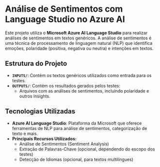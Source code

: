 # Análise de Sentimentos com Language Studio no Azure AI

Este projeto utiliza o **Microsoft Azure AI Language Studio** para realizar análises de sentimentos em textos genéricos. A análise de sentimentos é uma técnica de processamento de linguagem natural (NLP) que identifica emoções, polaridade (positiva, negativa ou neutra) e intenções em textos.

## Estrutura do Projeto

- **`INPUTS/`**: Contém os textos genéricos utilizados como entrada para os testes.
- **`OUTPUTS/`**: Contém os resultados gerados pelos testes:
  - Arquivos com as análises de sentimentos, incluindo polaridade e outros insights.

## Tecnologias Utilizadas

- **Azure AI Language Studio**: Plataforma da Microsoft que oferece ferramentas de NLP para análise de sentimentos, categorização de texto e mais.
- **Principais Recursos Utilizados:**
  - Análise de Sentimentos (Sentiment Analysis)
  - Extração de Palavras-Chave (opcional, dependendo do escopo dos testes)
  - Detecção de Idiomas (opcional, para textos multilíngues)
